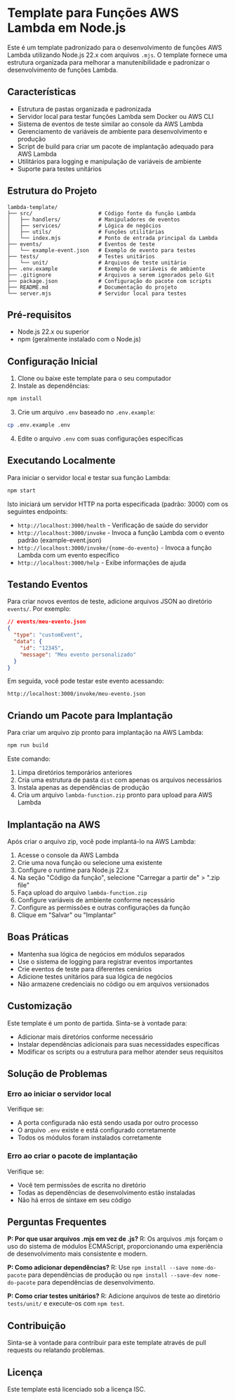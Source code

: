# Template para Funções AWS Lambda em Node.js

Este é um template padronizado para o desenvolvimento de funções AWS Lambda utilizando Node.js 22.x com arquivos `.mjs`. O template fornece uma estrutura organizada para melhorar a manutenibilidade e padronizar o desenvolvimento de funções Lambda.

## Características

- Estrutura de pastas organizada e padronizada
- Servidor local para testar funções Lambda sem Docker ou AWS CLI
- Sistema de eventos de teste similar ao console da AWS Lambda
- Gerenciamento de variáveis de ambiente para desenvolvimento e produção
- Script de build para criar um pacote de implantação adequado para AWS Lambda
- Utilitários para logging e manipulação de variáveis de ambiente
- Suporte para testes unitários

## Estrutura do Projeto

```
lambda-template/
├── src/                     # Código fonte da função Lambda
│   ├── handlers/            # Manipuladores de eventos
│   ├── services/            # Lógica de negócios
│   ├── utils/               # Funções utilitárias
│   └── index.mjs            # Ponto de entrada principal da Lambda
├── events/                  # Eventos de teste
│   └── example-event.json   # Exemplo de evento para testes
├── tests/                   # Testes unitários
│   └── unit/                # Arquivos de teste unitário
├── .env.example             # Exemplo de variáveis de ambiente
├── .gitignore               # Arquivos a serem ignorados pelo Git
├── package.json             # Configuração do pacote com scripts
├── README.md                # Documentação do projeto
└── server.mjs               # Servidor local para testes
```

## Pré-requisitos

- Node.js 22.x ou superior
- npm (geralmente instalado com o Node.js)

## Configuração Inicial

1. Clone ou baixe este template para o seu computador
2. Instale as dependências:

```bash
npm install
```

3. Crie um arquivo `.env` baseado no `.env.example`:

```bash
cp .env.example .env
```

4. Edite o arquivo `.env` com suas configurações específicas

## Executando Localmente

Para iniciar o servidor local e testar sua função Lambda:

```bash
npm start
```

Isto iniciará um servidor HTTP na porta especificada (padrão: 3000) com os seguintes endpoints:

- `http://localhost:3000/health` - Verificação de saúde do servidor
- `http://localhost:3000/invoke` - Invoca a função Lambda com o evento padrão (example-event.json)
- `http://localhost:3000/invoke/{nome-do-evento}` - Invoca a função Lambda com um evento específico
- `http://localhost:3000/help` - Exibe informações de ajuda

## Testando Eventos

Para criar novos eventos de teste, adicione arquivos JSON ao diretório `events/`. Por exemplo:

```json
// events/meu-evento.json
{
  "type": "customEvent",
  "data": {
    "id": "12345",
    "message": "Meu evento personalizado"
  }
}
```

Em seguida, você pode testar este evento acessando:

```
http://localhost:3000/invoke/meu-evento.json
```

## Criando um Pacote para Implantação

Para criar um arquivo zip pronto para implantação na AWS Lambda:

```bash
npm run build
```

Este comando:

1. Limpa diretórios temporários anteriores
2. Cria uma estrutura de pasta `dist` com apenas os arquivos necessários
3. Instala apenas as dependências de produção
4. Cria um arquivo `lambda-function.zip` pronto para upload para AWS Lambda

## Implantação na AWS

Após criar o arquivo zip, você pode implantá-lo na AWS Lambda:

1. Acesse o console da AWS Lambda
2. Crie uma nova função ou selecione uma existente
3. Configure o runtime para Node.js 22.x
4. Na seção "Código da função", selecione "Carregar a partir de" > ".zip file"
5. Faça upload do arquivo `lambda-function.zip`
6. Configure variáveis de ambiente conforme necessário
7. Configure as permissões e outras configurações da função
8. Clique em "Salvar" ou "Implantar"

## Boas Práticas

- Mantenha sua lógica de negócios em módulos separados
- Use o sistema de logging para registrar eventos importantes
- Crie eventos de teste para diferentes cenários
- Adicione testes unitários para sua lógica de negócios
- Não armazene credenciais no código ou em arquivos versionados

## Customização

Este template é um ponto de partida. Sinta-se à vontade para:

- Adicionar mais diretórios conforme necessário
- Instalar dependências adicionais para suas necessidades específicas
- Modificar os scripts ou a estrutura para melhor atender seus requisitos

## Solução de Problemas

### Erro ao iniciar o servidor local

Verifique se:

- A porta configurada não está sendo usada por outro processo
- O arquivo `.env` existe e está configurado corretamente
- Todos os módulos foram instalados corretamente

### Erro ao criar o pacote de implantação

Verifique se:

- Você tem permissões de escrita no diretório
- Todas as dependências de desenvolvimento estão instaladas
- Não há erros de sintaxe em seu código

## Perguntas Frequentes

**P: Por que usar arquivos .mjs em vez de .js?**
R: Os arquivos .mjs forçam o uso do sistema de módulos ECMAScript, proporcionando uma experiência de desenvolvimento mais consistente e modern.

**P: Como adicionar dependências?**
R: Use `npm install --save nome-do-pacote` para dependências de produção ou `npm install --save-dev nome-do-pacote` para dependências de desenvolvimento.

**P: Como criar testes unitários?**
R: Adicione arquivos de teste ao diretório `tests/unit/` e execute-os com `npm test`.

## Contribuição

Sinta-se à vontade para contribuir para este template através de pull requests ou relatando problemas.

## Licença

Este template está licenciado sob a licença ISC.
